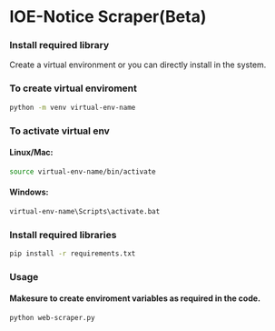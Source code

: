 # IOE-Notice Scraper(Beta)


### Install required library

Create a virtual environment or you can directly install in the system.

### To create virtual enviroment
```bash
python -m venv virtual-env-name
```
### To activate virtual env
#### Linux/Mac:
```bash
source virtual-env-name/bin/activate
```
#### Windows: 
```bash
virtual-env-name\Scripts\activate.bat
```

### Install required libraries
```bash
pip install -r requirements.txt
```

### Usage
#### Makesure to create enviroment variables as required in the code.
```bash
python web-scraper.py
```


